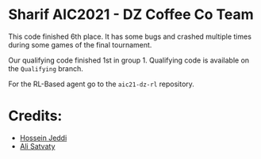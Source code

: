 # Sharif AIC2021 - DZ Coffee Co Team

This code finished 6th place. It has some bugs and crashed multiple times during some games of the final tournament.

Our qualifying code finished 1st in group 1. Qualifying code is available on the `Qualifying` branch.

For the RL-Based agent go to the `aic21-dz-rl` repository.

# Credits:
- [Hossein Jeddi](https://github.com/seriiix)
- [Ali Satvaty](https://github.com/alistvt)
